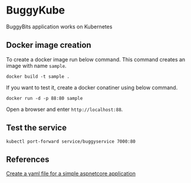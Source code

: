 # BuggyKube
BuggyBits application works on Kubernetes

## Docker image creation

To create a docker image run below command.
This command creates an image with name `sample`.

`docker build -t sample .`

If you want to test it, create a docker conatiner using below command.

`docker run -d -p 88:80 sample`

Open a browser and enter `http://localhost:88`.

## Test the service 

`kubectl port-forward service/buggyservice 7000:80`

## References

[Create a yaml file for a simple aspnetcore application](https://docs.docker.com/engine/examples/dotnetcore/)
